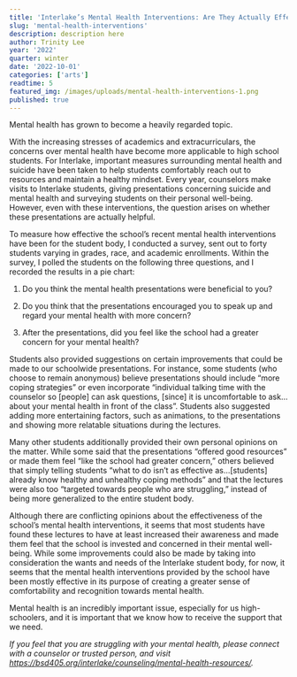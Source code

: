```yaml
---
title: 'Interlake’s Mental Health Interventions: Are They Actually Effective?'
slug: 'mental-health-interventions'
description: description here
author: Trinity Lee
year: '2022'
quarter: winter
date: '2022-10-01'
categories: ['arts']
readtime: 5
featured_img: /images/uploads/mental-health-interventions-1.png
published: true
---
```


Mental health has grown to become a heavily regarded topic.

With the increasing stresses of academics and extracurriculars, the concerns over mental health have become more applicable to high school students. For Interlake, important measures surrounding mental health and suicide have been taken to help students comfortably reach out to resources and maintain a healthy mindset. Every year, counselors make visits to Interlake students, giving presentations concerning suicide and mental health and surveying students on their personal well-being. However, even with these interventions, the question arises on whether these presentations are actually helpful.

To measure how effective the school’s recent mental health interventions have been for the student body, I conducted a survey, sent out to forty students varying in grades, race, and academic enrollments. Within the survey, I polled the students on the following three questions, and I recorded the results in a pie chart:

1. Do you think the mental health presentations were beneficial to you?

2. Do you think that the presentations encouraged you to speak up and regard your mental health with more concern?

3. After the presentations, did you feel like the school had a greater concern for your mental health?

Students also provided suggestions on certain improvements that could be made to our schoolwide presentations. For instance, some students (who choose to remain anonymous) believe presentations should include “more coping strategies” or even incorporate “individual talking time with the counselor so \[people] can ask questions, \[since] it is uncomfortable to ask…about your mental health in front of the class”. Students also suggested adding more entertaining factors, such as animations, to the presentations and showing more relatable situations during the lectures.

Many other students additionally provided their own personal opinions on the matter. While some said that the presentations “offered good resources” or made them feel “like the school had greater concern,” others believed that simply telling students “what to do isn’t as effective as…\[students] already know healthy and unhealthy coping methods” and that the lectures were also too “targeted towards people who are struggling,” instead of being more generalized to the entire student body.

Although there are conflicting opinions about the effectiveness of the school’s mental health interventions, it seems that most students have found these lectures to have at least increased their awareness and made them feel that the school is invested and concerned in their mental well-being. While some improvements could also be made by taking into consideration the wants and needs of the Interlake student body, for now, it seems that the mental health interventions provided by the school have been mostly effective in its purpose of creating a greater sense of comfortability and recognition towards mental health.

Mental health is an incredibly important issue, especially for us high-schoolers, and it is important that we know how to receive the support that we need.

_If you feel that you are struggling with your mental health, please connect with a counselor or trusted person, and visit https://bsd405.org/interlake/counseling/mental-health-resources/._

